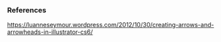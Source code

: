 ### References

https://luanneseymour.wordpress.com/2012/10/30/creating-arrows-and-arrowheads-in-illustrator-cs6/
